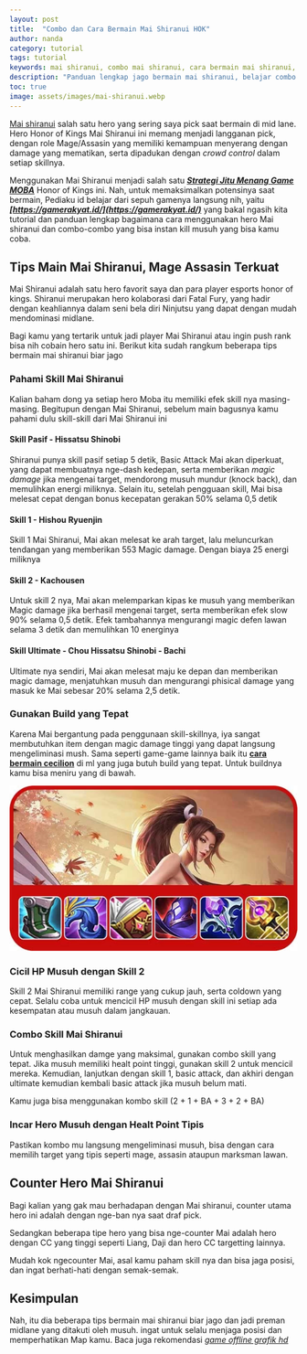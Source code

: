 ```yaml
---
layout: post
title:  "Combo dan Cara Bermain Mai Shiranui HOK"
author: nanda
category: tutorial
tags: tutorial
keywords: mai shiranui, combo mai shiranui, cara bermain mai shiranui, mai shiranui hok, honor of kings
description: "Panduan lengkap jago bermain mai shiranui, belajar combo yang kuat agar jago auto jadi preman mid lane"
toc: true
image: assets/images/mai-shiranui.webp
---
```

[Mai shiranui](https://pediaku.id/combo-cara-bermain-mai-shiranui/) salah satu hero yang sering saya pick saat bermain di mid lane. Hero Honor of Kings Mai Shiranui ini memang menjadi langganan pick, dengan role Mage/Assasin yang memiliki kemampuan menyerang dengan damage yang mematikan, serta dipadukan dengan *crowd control* dalam setiap skillnya. 

Menggunakan Mai Shiranui menjadi salah satu ***[Strategi Jitu Menang Game MOBA](https://gamerakyat.id/tips/strategi-jitu-menang-game-moba-panduan-untuk-pemain-pemula-dan-menengah/)*** Honor of Kings ini. Nah, untuk memaksimalkan potensinya saat bermain, Pediaku id belajar dari sepuh gamenya langsung nih, yaitu ***[https://gamerakyat.id/](https://gamerakyat.id/)*** yang bakal ngasih kita tutorial dan panduan lengkap bagaimana cara menggunakan hero Mai shiranui dan combo-combo yang bisa instan kill musuh yang bisa kamu coba.

## Tips Main Mai Shiranui, Mage Assasin Terkuat
Mai Shiranui adalah satu hero favorit saya dan para player esports honor of kings. Shiranui merupakan hero kolaborasi dari Fatal Fury, yang hadir dengan keahliannya dalam seni bela diri Ninjutsu yang dapat dengan mudah mendominasi midlane.

Bagi kamu yang tertarik untuk jadi player Mai Shiranui atau ingin push rank bisa nih cobain hero satu ini. Berikut kita sudah rangkum beberapa tips bermain mai shiranui biar jago

### Pahami Skill Mai Shiranui
Kalian baham dong ya setiap hero Moba itu memiliki efek skill nya masing-masing. Begitupun dengan Mai Shiranui, sebelum main bagusnya kamu pahami dulu skill-skill dari Mai Shiranui ini
#### Skill Pasif - Hissatsu Shinobi
Shiranui punya skill pasif setiap 5 detik, Basic Attack Mai akan diperkuat, yang dapat membuatnya nge-dash kedepan, serta memberikan *magic damage* jika mengenai target, mendorong musuh mundur (knock back), dan memulihkan energi miliknya. Selain itu, setelah pengguaan skill, Mai bisa melesat cepat dengan bonus kecepatan gerakan 50% selama 0,5 detik
#### Skill 1 - Hishou Ryuenjin
Skill 1 Mai Shiranui, Mai akan melesat ke arah target, lalu meluncurkan tendangan yang memberikan 553 Magic damage. Dengan biaya 25 energi miliknya

#### Skill 2 - Kachousen
Untuk skill 2 nya, Mai akan melemparkan kipas ke musuh yang memberikan Magic damage jika berhasil mengenai target, serta memberikan efek slow 90% selama 0,5 detik. Efek tambahannya mengurangi magic defen lawan selama 3 detik dan memulihkan 10 energinya

#### Skill Ultimate - Chou Hissatsu Shinobi - Bachi
Ultimate nya sendiri, Mai akan melesat maju ke depan dan memberikan magic damage, menjatuhkan musuh dan mengurangi phisical damage yang masuk ke Mai sebesar 20% selama 2,5 detik.

### Gunakan Build yang Tepat
Karena Mai bergantung pada penggunaan skill-skillnya, iya sangat membutuhkan item dengan magic damage tinggi yang dapat langsung mengeliminasi mush. Sama seperti game-game lainnya baik itu **[cara bermain cecilion](https://pediaku.id/menggunakan-cecilion-mage/)** di ml yang juga butuh build yang tepat. Untuk buildnya kamu bisa meniru yang di bawah.

![item mai](/assets/images/item-mai.png)

### Cicil HP Musuh dengan Skill 2
Skill 2 Mai Shiranui memiliki range yang cukup jauh, serta coldown yang cepat. Selalu coba untuk mencicil HP musuh dengan skill ini setiap ada kesempatan atau musuh dalam jangkauan.

### Combo Skill Mai Shiranui
Untuk menghasilkan damge yang maksimal, gunakan combo skill yang tepat. Jika musuh memiliki healt point tinggi, gunakan skill 2 untuk mencicil mereka. Kemudian, lanjutkan dengan skill 1, basic attack, dan akhiri dengan ultimate kemudian kembali basic attack jika musuh belum mati.

Kamu juga bisa menggunakan kombo skill (2 + 1 + BA + 3 + 2 + BA)

### Incar Hero Musuh dengan Healt Point Tipis
Pastikan kombo mu langsung mengeliminasi musuh, bisa dengan cara memilih target yang tipis seperti mage, assasin ataupun marksman lawan.

## Counter Hero Mai Shiranui
Bagi kalian yang gak mau berhadapan dengan Mai shiranui, counter utama hero ini adalah dengan nge-ban nya saat draf pick.

Sedangkan beberapa tipe hero yang bisa nge-counter Mai adalah hero dengan CC yang tinggi seperti Liang, Daji dan hero CC targetting lainnya. 

Mudah kok ngecounter Mai, asal kamu paham skill nya dan bisa jaga posisi, dan ingat berhati-hati dengan semak-semak.

## Kesimpulan
Nah, itu dia beberapa tips bermain mai shiranui biar jago dan jadi preman midlane yang ditakuti oleh musuh. ingat untuk selalu menjaga posisi dan memperhatikan Map kamu. Baca juga rekomendasi *[game offline grafik hd](https://pediaku.id/game-ultra-realistis-offline/)*